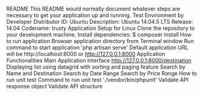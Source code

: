 README
This README would normally document whatever steps are necessary to get your application up and running.
Test Environment by Developer
Distributor ID: Ubuntu
Description: Ubuntu 14.04.5 LTS
Release: 14.04
Codename: trusty
Application Setup for Linux
Clone the repository to your development machine.
Install dependencies: $ composer install
How to run application
Browser application directory from Terminal window
Run command to start application 'php artisan serve'
Default application URL will be http://localhost:8000 or http://127.0.0.1:8000
Application Functionalities
Main Application Interface http://127.0.0.1:8000/destination
Displaying list using datagrid with sorting and paging feature
Search by Name and Destination
Search by Date Range
Search by Price Range
How to run unit test
Command to run unit test './vendor/bin/phpunit'
Validate API response object
Validate API structure